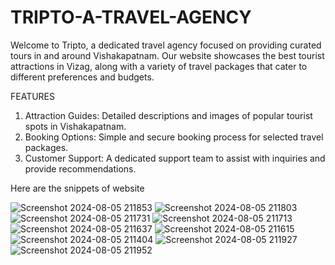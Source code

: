# TRIPTO-A-TRAVEL-AGENCY
Welcome to Tripto, a dedicated travel agency focused on providing curated tours in and around Vishakapatnam. Our website showcases the best tourist attractions in Vizag, along with a variety of travel packages that cater to different preferences and budgets. 

FEATURES
1. Attraction Guides: Detailed descriptions and images of popular tourist spots in Vishakapatnam.
2. Booking Options: Simple and secure booking process for selected travel packages.
3. Customer Support: A dedicated support team to assist with inquiries and provide recommendations.

Here are the snippets of website

![Screenshot 2024-08-05 211853](https://github.com/user-attachments/assets/df7127f7-e81d-4023-a5b0-d52eb644356b)
![Screenshot 2024-08-05 211803](https://github.com/user-attachments/assets/834f074b-25c2-46e9-b00d-9fc9cadcabfd)
![Screenshot 2024-08-05 211731](https://github.com/user-attachments/assets/666d7576-eb5a-4acd-8cfb-8306ed9fa58c)
![Screenshot 2024-08-05 211713](https://github.com/user-attachments/assets/a84cbcc8-d5fe-46a6-a85a-92e8d7e9beaf)
![Screenshot 2024-08-05 211637](https://github.com/user-attachments/assets/d8e1ba3d-d4d3-4566-b045-43dac0415570)
![Screenshot 2024-08-05 211615](https://github.com/user-attachments/assets/80cc709d-3587-4091-8144-37943fc7eaaf)
![Screenshot 2024-08-05 211404](https://github.com/user-attachments/assets/23d52d6a-88cc-4e81-8a34-10262f545f47)
![Screenshot 2024-08-05 211927](https://github.com/user-attachments/assets/75972f7c-3248-4b1d-8af7-e808d4706b89)
![Screenshot 2024-08-05 211952](https://github.com/user-attachments/assets/073c7a85-fb14-4062-a910-2a30041b52ed)
